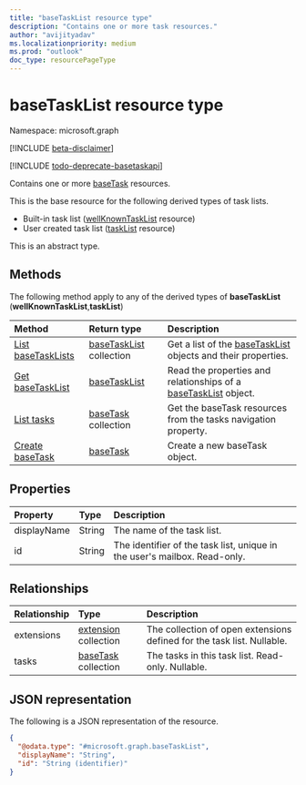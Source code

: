 ```yaml
---
title: "baseTaskList resource type"
description: "Contains one or more task resources."
author: "avijityadav"
ms.localizationpriority: medium
ms.prod: "outlook"
doc_type: resourcePageType
---
```


# baseTaskList resource type

Namespace: microsoft.graph

[!INCLUDE [beta-disclaimer](../../includes/beta-disclaimer.md)]

[!INCLUDE [todo-deprecate-basetaskapi](../includes/todo-deprecate-basetaskapi.md)]

Contains one or more [baseTask](./basetask.md) resources.

This is the base resource for the following derived types of task lists.
* Built-in task list ([wellKnownTaskList](../resources/wellknowntasklist.md) resource)
* User created task list ([taskList](../resources/tasklist.md) resource) 

This is an abstract type.

## Methods
The following method apply to any of the derived types of **baseTaskList** (**wellKnownTaskList**,**taskList**)

|Method|Return type|Description|
|:---|:---|:---|
|[List baseTaskLists](../api/tasks-list-lists.md)|[baseTaskList](../resources/basetasklist.md) collection|Get a list of the [baseTaskList](../resources/basetasklist.md) objects and their properties.|
|[Get baseTaskList](../api/basetasklist-get.md)|[baseTaskList](../resources/basetasklist.md)|Read the properties and relationships of a [baseTaskList](../resources/basetasklist.md) object.|
|[List tasks](../api/basetasklist-list-tasks.md)|[baseTask](../resources/basetask.md) collection|Get the baseTask resources from the tasks navigation property.|
|[Create baseTask](../api/basetasklist-post-tasks.md)|[baseTask](../resources/basetask.md)|Create a new baseTask object.|

## Properties
|Property|Type|Description|
|:---|:---|:---|
|displayName|String|The name of the task list.|
|id|String|The identifier of the task list, unique in the user's mailbox. Read-only.|

## Relationships
|Relationship|Type|Description|
|:---|:---|:---|
|extensions|[extension](../resources/extension.md) collection|The collection of open extensions defined for the task list. Nullable.|
|tasks|[baseTask](../resources/basetask.md) collection|The tasks in this task list. Read-only. Nullable.|

## JSON representation
The following is a JSON representation of the resource.
<!-- {
  "blockType": "resource",
  "keyProperty": "id",
  "@odata.type": "microsoft.graph.baseTaskList",
  "openType": false
}
-->
``` json
{
  "@odata.type": "#microsoft.graph.baseTaskList",
  "displayName": "String",
  "id": "String (identifier)"
}
```

